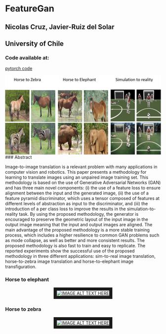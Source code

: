 
# FeatureGan
## Nicolas Cruz, Javier-Ruiz del Solar

## University of Chile
### Code available at:
[pytorch code](https://github.com/nicolasCruzW21/FeatureGan-pytorch)

<img align="center" src="https://github.com/nicolasCruzW21/FeatureGan/blob/master/FeatureGan/page2.png?raw=true">
### Abstract

Image-to-image  translation  is  a relevant problem with many applications in computer vision and robotics. This paper presents a methodology for learning to translate images using an unpaired image training set. This methodology is based on the use of Generative Adversarial Networks (GAN) and has three main novel components: (i) the use of a feature loss to ensure alignment between the input and the generated image, (ii) the use of a feature pyramid discriminator, which uses a tensor composed of features at different levels of abstraction as input to the discriminator, and (iii) the introduction of a per class loss to improve the results in the simulation-to-reality task. By using the proposed methodology, the generator is encouraged to preserve the geometric layout of the input image in the output image meaning that the input and output images are aligned. The main advantage of the proposed methodology is a more stable training process, which includes a higher resilience to common GAN problems such as mode collapse, as well as better and more consistent results. The proposed methodology is also fast to train and easy to replicate. The reported experiments show the successful use of the proposed methodology in three different applications: sim-to-real image translation, horse-to-zebra image translation and horse-to-elephant image transfiguration.


### Horse to elephant
<p align="center">
  <a href="http://www.youtube.com/watch?feature=player_embedded&v=9CAol4XoN4k
  " target="_blank"><img src="http://img.youtube.com/vi/9CAol4XoN4k/0.jpg" 
  alt="IMAGE ALT TEXT HERE" width="480" height="320" border="10" /></a>
</p>

### Horse to zebra
<p align="center">
  <a href="http://www.youtube.com/watch?feature=player_embedded&v=KoY6hfojSQM
  " target="_blank"><img src="http://img.youtube.com/vi/KoY6hfojSQM/0.jpg" 
  alt="IMAGE ALT TEXT HERE" width="480" height="320" border="10" /></a>
</p>

